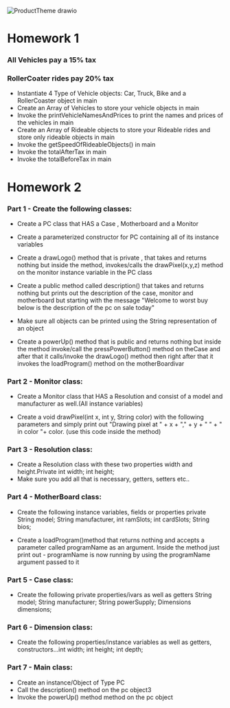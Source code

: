 ![ProductTheme drawio](https://user-images.githubusercontent.com/10773482/191823842-cb6f2f6c-7726-466f-a0f1-d980ea9abdec.png)

# Homework 1

### All Vehicles pay a 15% tax
### RollerCoater rides pay 20% tax

-  Instantiate 4 Type of Vehicle objects: Car, Truck,  Bike and a RollerCoaster object in main
-  Create an Array of Vehicles to store your vehicle objects in main
-  Invoke the printVehicleNamesAndPrices to print the names and prices of the vehicles in main
- Create an Array of Rideable objects to store your Rideable rides and store only rideable objects in main
- Invoke the getSpeedOfRideableObjects() in main
- Invoke the totalAfterTax in main
- Invoke the totalBeforeTax in main


# Homework 2

### Part 1 - Create the following classes:

- Create a PC class that HAS a Case , Motherboard and a Monitor

- Create a parameterized constructor for PC containing all of its instance variables

- Create a drawLogo() method that is private , that takes and returns nothing but inside the method, invokes/calls the drawPixel(x,y,z) method on the monitor instance variable in the PC class

- Create a public method called description() that takes and returns nothing but prints out the description of the case, monitor and motherboard but starting with the message
 "Welcome to worst buy below is the description of the pc on sale today"


- Make sure all objects can be printed using the String representation of an object

- Create a powerUp() method that is public and returns nothing but inside the method invoke/call the pressPowerButton() method on theCase and after that it calls/invoke the drawLogo() method then right after that it invokes the​ loadProgram() method on the motherBoard ​ivar

### Part 2 - Monitor class:


- Create a Monitor class that HAS a Resolution  and consist of a model and manufacturer as well.(All instance variables)

- Create a void drawPixel(int x, int y, String color) with the following parameters and simply print out "Drawing pixel at " + x + "," + y + " " + " in color "+ color. (use this code inside the method)

### Part 3 - Resolution class:


- Create a Resolution class with these two properties width and height.Private int width; int height;
- Make sure you add all that is necessary, getters, setters etc..

### Part 4 - MotherBoard class:


- Create the following instance variables, fields or properties private String model; String manufacturer, int ramSlots; int cardSlots; String bios;

- Create a loadProgram()method that returns nothing and accepts a parameter called programName as an argument. Inside the method just print out - programName is now running by using the programName argument passed to it

### Part 5 - Case class:

- Create the following private properties/ivars as well as getters String model; String manufacturer; String powerSupply; Dimensions dimensions;

### Part 6 - Dimension class:
- Create the following properties/instance variables as well as getters, constructors...int width; int height; int depth;

### Part 7 - Main class:
- Create an instance/Object of Type PC
- Call the description() method on the pc object3 
- Invoke the powerUp() method method on the pc object

